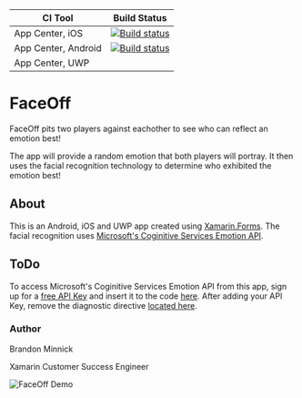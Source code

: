|CI Tool                    |Build Status|
|---------------------------|---|
| App Center, iOS           |  [![Build status](https://build.appcenter.ms/v0.1/apps/07eb9bfd-c818-4869-8870-90a6db8672d4/branches/master/badge)](https://appcenter.ms) |
| App Center, Android       | [![Build status](https://build.appcenter.ms/v0.1/apps/95153c3a-8cd3-4d08-9b61-1bc9ad6a1bb4/branches/master/badge)](https://appcenter.ms)  |
| App Center, UWP           |   |
# FaceOff
FaceOff pits two players against eachother to see who can reflect an emotion best! 

The app will provide a random emotion that both players will portray. It then uses the facial recognition technology to determine who exhibited the emotion best!

## About
This is an Android, iOS and UWP app created using [Xamarin.Forms](https://www.xamarin.com/forms). The facial recognition uses [Microsoft's Coginitive Services Emotion API](https://aka.ms/Myvcp0). 

## ToDo
To access Microsoft's Coginitive Services Emotion API from this app, sign up for a [free API Key](https://aka.ms/myvcp0) and insert it to the code [here](./FaceOff/Constants/CognitiveServicesConstants.cs#L7). After adding your API Key, remove the diagnostic directive [located here](./FaceOff/Constants/CognitiveServicesConstants.cs#L5).

### Author
Brandon Minnick

Xamarin Customer Success Engineer


![FaceOff Demo](https://github.com/brminnick/Videos/blob/master/FaceOff/FaceOff_GifDemo.gif)
